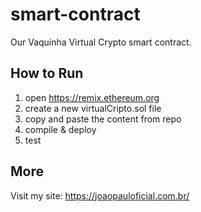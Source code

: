 # smart-contract

Our Vaquinha Virtual Crypto smart contract.

## How to Run

1. open https://remix.ethereum.org
2. create a new virtualCripto.sol file
3. copy and paste the content from repo
4. compile & deploy
5. test

## More

Visit my site: https://joaopauloficial.com.br/